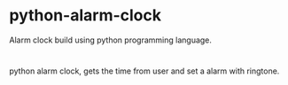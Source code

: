 # python-alarm-clock
Alarm clock build using python programming language. 
#
python alarm clock, gets the time from user and set a alarm with ringtone.
